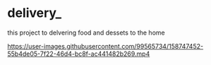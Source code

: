 # delivery_

this project to delvering  food and dessets to the home 


https://user-images.githubusercontent.com/99565734/158747452-55b4de05-7f22-46d4-bc8f-ac441482b269.mp4

